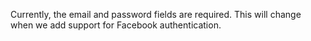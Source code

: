 Currently, the email and password fields are required. This will change when we add support for Facebook
authentication.